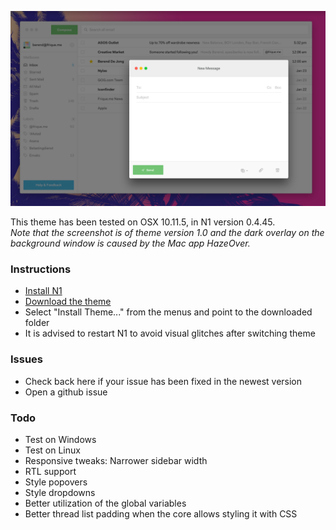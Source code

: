 ![Preview 1](preview1@2x.png)

This theme has been tested on OSX 10.11.5, in N1 version 0.4.45.  
_Note that the screenshot is of theme version 1.0 and the dark overlay on the background window is caused by the Mac app HazeOver._

### Instructions
- [Install N1](https://www.nylas.com/n1)
- [Download the theme](https://github.com/Frique/N1-Berend/releases)
- Select "Install Theme..." from the menus and point to the downloaded folder
- It is advised to restart N1 to avoid visual glitches after switching theme

### Issues
- Check back here if your issue has been fixed in the newest version
- Open a github issue

### Todo
- Test on Windows
- Test on Linux
- Responsive tweaks: Narrower sidebar width
- RTL support
- Style popovers
- Style dropdowns
- Better utilization of the global variables
- Better thread list padding when the core allows styling it with CSS
